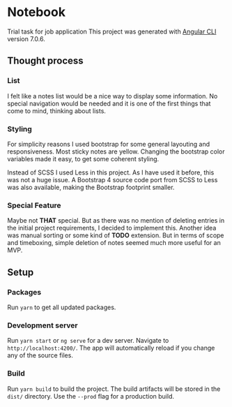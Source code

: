 # Notebook

Trial task for job application
This project was generated with [Angular CLI](https://github.com/angular/angular-cli) version 7.0.6.

## Thought process

### List

I felt like a notes list would be a nice way to display some information. No special navigation would be needed and it is one of the first things that come to mind, thinking about lists.

### Styling

For simplicity reasons I used bootstrap for some general layouting and responsiveness. Most sticky notes are yellow. Changing the bootstrap color variables made it easy, to get some coherent styling.

Instead of SCSS I used Less in this project. As I have used it before, this was not a huge issue. A Bootstrap 4 source code port from SCSS to Less was also available, making the Bootstrap footprint smaller.

### Special Feature

Maybe not **THAT** special. But as there was no mention of deleting entries in the initial project requirements, I decided to implement this. Another idea was manual sorting or some kind of **TODO** extension. But in terms of scope and timeboxing, simple deletion of notes seemed much more useful for an MVP.

## Setup

### Packages

Run `yarn` to get all updated packages.

### Development server

Run `yarn start` or `ng serve` for a dev server. Navigate to `http://localhost:4200/`. The app will automatically reload if you change any of the source files.

### Build

Run `yarn build` to build the project. The build artifacts will be stored in the `dist/` directory. Use the `--prod` flag for a production build.
